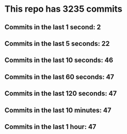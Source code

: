 # This repo has 3235 commits

## Commits in the last 1 second: 2
## Commits in the last 5 seconds: 22
## Commits in the last 10 seconds: 46
## Commits in the last 60 seconds: 47
## Commits in the last 120 seconds: 47
## Commits in the last 10 minutes: 47
## Commits in the last 1 hour: 47

